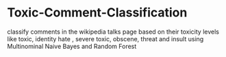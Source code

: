 # Toxic-Comment-Classification
classify comments in the wikipedia talks page based on their toxicity levels like toxic, identity hate , severe toxic, obscene, threat and insult using Multinominal Naive Bayes and Random Forest

